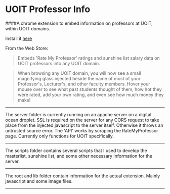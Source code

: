 # UOIT Professor Info

####A chrome extension to embed information on professors at UOIT, within UOIT domains.

Install it [here](https://chrome.google.com/webstore/detail/uoit-professor-info/phoccmckepgnhiihbfinnbkbnmikdhpi)

From the Web Store:

>Embeds 'Rate My Professor' ratings and sunshine list salary data on UOIT professors into any UOIT domain.

>When browsing any UOIT domain, you will now see a small magnifying glass injected beside the name of most of your Professor's, Lecturer's, and other faculty members. Hover your mouse over to see what past students thought of them, how hot they were rated, add your own rating, and even see how much money they make!

___________________________

The server folder is currently running on an apache server on a digital ocean droplet. SSL is required on the server for any CORS request to take place from the injected javascript to the server itself. Otherwise it throws an untrusted source error. The 'API' works by scraping the RateMyProfessor page. Currently only functions for UOIT specifically.

_____________________________

The scripts folder contains several scripts that I used to develop the masterlist, sunshine list, and some other necessary information for the server.

______________________________

The root and lib folder contain information for the actual extension. Mainly javascript and some image files.

__________________________________